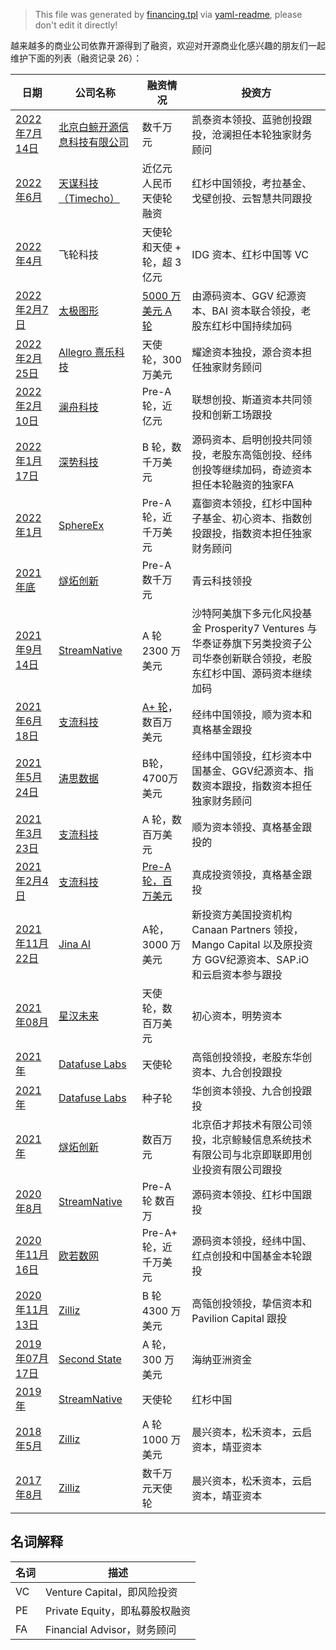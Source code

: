 > This file was generated by [financing.tpl](financing.tpl) via [yaml-readme](https://github.com/LinuxSuRen/yaml-readme), please don't edit it directly!

越来越多的商业公司依靠开源得到了融资，欢迎对开源商业化感兴趣的朋友们一起维护下面的列表（融资记录 26）：

| 日期  | 公司名称 | 融资情况 | 投资方 |
|---|---|---|---|
| [2022年7月14日](data/financing/item-14.yaml) | [北京白鲸开源信息科技有限公司](https://dolphinscheduler.apache.org/) | 数千万元 | 凯泰资本领投、蓝驰创投跟投，沧澜担任本轮独家财务顾问 |
| [2022年6月](data/financing/item-13.yaml) | [天谋科技（Timecho）](https://www.timecho.com/) | 近亿元人民币天使轮融资 | 红杉中国领投，考拉基金、戈壁创投、云智慧共同跟投 |
| [2022年4月](data/financing/item-10.yaml) | 飞轮科技 | 天使轮和天使 &#43; 轮，超 3 亿元 | IDG 资本、红杉中国等 VC |
| [2022年2月7日](data/financing/item-9.yaml) | [太极图形](https://github.com/taichi-dev) | [5000 万美元 A 轮](https://mp.weixin.qq.com/s/4PjdQuwX4HRtm7z_xghQvA) | 由源码资本、GGV 纪源资本、BAI 资本联合领投，老股东红杉中国持续加码 |
| [2022年2月25日](data/financing/item-20.yaml) | [Allegro 熹乐科技](https://github.com/yomorun/) | 天使轮，300 万美元 | 耀途资本独投，源合资本担任独家财务顾问 |
| [2022年2月10日](data/financing/item-21.yaml) | [澜舟科技](https://github.com/Langboat) | Pre-A轮，近亿元 | 联想创投、斯道资本共同领投和创新工场跟投 |
| [2022年1月17日](data/financing/item-19.yaml) | [深势科技](https://github.com/deepmodeling) | B 轮，数千万美元 | 源码资本、启明创投共同领投，老股东高瓴创投、经纬创投等继续加码，奇迹资本担任本轮融资的独家FA |
| [2022年1月](data/financing/item-22.yaml) | [SphereEx](https://www.sphere-ex.com/) | Pre-A轮，近千万美元 | 嘉御资本领投，红杉中国种子基金、初心资本、指数创投跟投，指数资本担任独家财务顾问 |
| [2021年底](data/financing/item-11.yaml) | [燧炻创新](https://fydeos.com/content/career/) | Pre-A 数千万元 | 青云科技领投 |
| [2021年9月14日](data/financing/item-8.yaml) | [StreamNative](https://streamnative.io/) | A 轮 2300 万美元 | 沙特阿美旗下多元化风投基金 Prosperity7 Ventures 与华泰证券旗下另类投资子公司华泰创新联合领投，老股东红杉中国、源码资本继续加码 |
| [2021年6月18日](data/financing/item-18.yaml) | [支流科技](https://www.apiseven.com/) | [A&#43; 轮](https://segmentfault.com/a/1190000040195514)，数百万美元 | 经纬中国领投，顺为资本和真格基金跟投 |
| [2021年5月24日](data/financing/item-25.yaml) | [涛思数据](https://github.com/taosdata) | B轮，4700万美元 | 经纬中国领投，红杉资本中国基金、GGV纪源资本、指数资本跟投，指数资本担任独家财务顾问 |
| [2021年3月23日](data/financing/item-15.yaml) | [支流科技](https://www.apiseven.com/) | A 轮，数百万美元 | 顺为资本领投、真格基金跟投的 |
| [2021年2月4日](data/financing/item-16.yaml) | [支流科技](https://www.apiseven.com/) | [Pre-A 轮，百万美元](https://www.infoq.cn/article/2Ntyh07rOjXxGO6YeJP6) | 真成投资领投，真格基金跟投 |
| [2021年11月22日](data/financing/item-23.yaml) | [Jina AI](https://github.com/jina-ai/) | A轮，3000 万美元 | 新投资方美国投资机构 Canaan Partners 领投，Mango Capital 以及原投资方 GGV纪源资本、SAP.iO 和云启资本参与跟投 |
| [2021年08月](data/financing/item-17.yaml) | [星汉未来](https://github.com/galaxy-future) | 天使轮，数百万美元 | 初心资本，明势资本 |
| [2021年](data/financing/item-7.yaml) | [Datafuse Labs](https://github.com/datafuselabs) | 天使轮 | 高瓴创投领投，老股东华创资本、九合创投跟投 |
| [2021年](data/financing/item-6.yaml) | [Datafuse Labs](https://github.com/datafuselabs) | 种子轮 | 华创资本领投、九合创投跟投 |
| [2021年](data/financing/item-12.yaml) | [燧炻创新](https://fydeos.com/content/career/) | 数百万元 | 北京佰才邦技术有限公司领投，北京鲸鲮信息系统技术有限公司与北京即联即用创业投资有限公司跟投 |
| [2020年8月](data/financing/item-4.yaml) | [StreamNative](https://streamnative.io/) | Pre-A 轮 数百万 | 源码资本领投、红杉中国跟投 |
| [2020年11月16日](data/financing/item-24.yaml) | [欧若数网](https://github.com/vesoft-inc) | Pre-A&#43; 轮，近千万美元 | 源码资本领投，经纬中国、红点创投和中国基金本轮跟投 |
| [2020年11月13日](data/financing/item-5.yaml) | [Zilliz](https://github.com/milvus-io) | B 轮 4300 万美元 | 高瓴创投领投，挚信资本和 Pavilion Capital 跟投 |
| [2019年07月17日](data/financing/item-26.yaml) | [Second State](https://github.com/second-state) | A 轮，300 万美元 | 海纳亚洲资金 |
| [2019年](data/financing/item-3.yaml) | [StreamNative](https://streamnative.io/) | 天使轮 | 红杉中国 |
| [2018年5月](data/financing/item-2.yaml) | [Zilliz](https://github.com/milvus-io) | A 轮 1000 万美元 | 晨兴资本，松禾资本，云启资本，靖亚资本 |
| [2017年8月](data/financing/item-1.yaml) | [Zilliz](https://github.com/milvus-io) | 数千万元天使轮 | 晨兴资本，松禾资本，云启资本，靖亚资本 |

## 名词解释

|名词|描述|
|---|---|
| VC | Venture Capital，即风险投资 |
| PE | Private Equity，即私募股权融资 |
| FA | Financial Advisor，财务顾问 |
